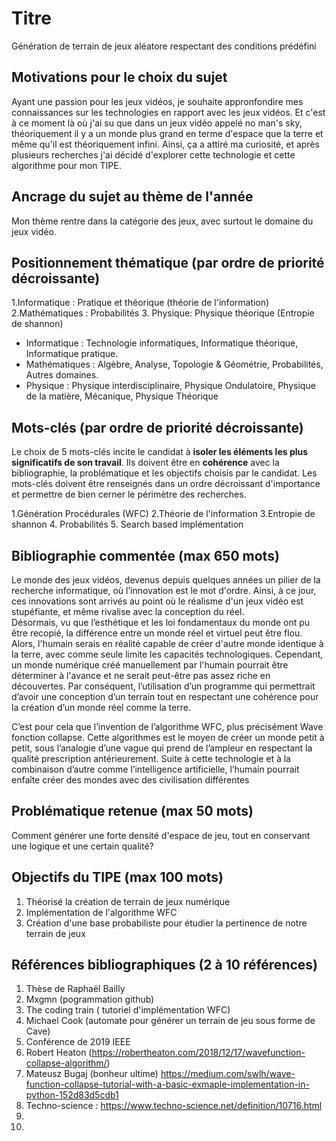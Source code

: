 # Titre
Génération de terrain de jeux aléatore respectant des conditions prédéfini
## Motivations pour le choix du sujet
Ayant une passion pour les jeux vidéos, je souhaite appronfondire mes connaissances sur les technologies en rapport avec les jeux vidéos. Et c'est à ce moment là où j'ai su que dans un jeux vidéo appelé no man's sky, théoriquement il y a un monde plus grand en terme d'espace que la terre et même qu'il est théoriquement infini. Ainsi, ça a attiré ma curiosité, et après plusieurs recherches j'ai décidé d'explorer
cette technologie et cette algorithme pour mon TIPE.

## Ancrage du sujet au thème de l'année
Mon thème rentre dans la catégorie des jeux, avec surtout le domaine du jeux vidéo.

## Positionnement thématique (par ordre de priorité décroissante)

1.Informatique : Pratique et théorique (théorie de l'information)
2.Mathématiques : Probabilités
3. Physique: Physique théorique (Entropie de shannon)

- Informatique : Technologie informatiques, Informatique théorique, Informatique pratique.
- Mathématiques : Algèbre, Analyse, Topologie & Géométrie, Probabilités, Autres domaines.
- Physique : Physique interdisciplinaire, Physique Ondulatoire, Physique de la matière, Mécanique, Physique Théorique


## Mots-clés (par ordre de priorité décroissante)

Le choix de 5 mots-clés incite le candidat à **isoler les éléments les plus significatifs de son travail**. Ils doivent être en **cohérence** avec la bibliographie, la problématique et les objectifs choisis par le candidat. Les mots-clés doivent être renseignés dans un ordre décroissant d'importance et permettre de bien cerner le périmètre des recherches.

1.Génération Procédurales (WFC)
2.Théorie de l'information
3.Entropie de shannon
4. Probabilités
5. Search based implémentation


## Bibliographie commentée (max 650 mots)

Le monde des jeux vidéos, devenus depuis quelques années un pilier de la recherche informatique,  où l’innovation est le mot d'ordre. Ainsi, à ce jour, ces innovations sont arrivés au point où le réalisme d'un jeux vidéo est stupéfiante, et même rivalise avec la conception du réel.  
Désormais, vu que l’esthétique et les loi fondamentaux du monde ont pu être recopié,  la différence entre un monde réel et virtuel peut être flou. 
Alors, l'humain serais en réalité capable de créer d'autre monde identique à la terre, avec comme seule limite les capacités technologiques. 
Cependant, un monde numérique créé manuellement par l'humain pourrait être déterminer à l'avance et ne serait peut-être pas assez riche en découvertes. 
Par conséquent, l’utilisation d’un programme qui permettrait d’avoir une conception d’un terrain tout en respectant une cohérence pour la création d’un monde réel comme la terre. 

C’est pour cela que l’invention de l’algorithme WFC, plus précisément Wave fonction collapse. 
Cette algorithmes est le moyen de créer un monde petit à petit, sous l’analogie d’une vague qui prend de l’ampleur en respectant la qualité prescription antérieurement. 
Suite à cette technologie et à la combinaison d’autre comme l’intelligence artificielle, l’humain pourrait enfaîte créer des mondes avec des civilisation différentes




## Problématique retenue (max 50 mots)
Comment générer une forte densité d'espace de jeu, tout en conservant une logique et une certain qualité?

## Objectifs du TIPE (max 100 mots)

1. Théorisé la création de terrain de jeux numérique  
2. Implémentation de l'algorithme WFC
3. Création d'une base probabiliste pour étudier la pertinence de notre terrain de jeux


## Références bibliographiques (2 à 10 références)

1. Thèse de Raphaël Bailly
2. Mxgmn (pogrammation github)
3. The coding train ( tutoriel d'implémentation WFC)
4. Michael Cook (automate pour générer un terrain de jeu sous forme de Cave)
5. Conférence de 2019 IEEE
7. Robert Heaton (https://robertheaton.com/2018/12/17/wavefunction-collapse-algorithm/)
8. Mateusz Bugaj (bonheur ultime)
https://medium.com/swlh/wave-function-collapse-tutorial-with-a-basic-exmaple-implementation-in-python-152d83d5cdb1
9. Techno-science : https://www.techno-science.net/definition/10716.html
10. 
11. 

